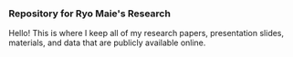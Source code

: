 ### Repository for Ryo Maie's Research
Hello! This is where I keep all of my research papers, presentation slides, materials, and data that are publicly available online.

